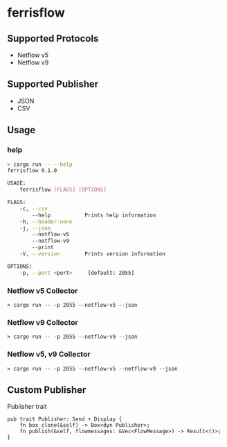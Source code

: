 # ferrisflow

## Supported Protocols
- Netflow v5
- Netflow v9

## Supported Publisher
- JSON
- CSV

## Usage

### help
```sh
> cargo run -- --help
ferrisflow 0.1.0

USAGE:
    ferrisflow [FLAGS] [OPTIONS]

FLAGS:
    -c, --csv
        --help           Prints help information
    -h, --header-none
    -j, --json
        --netflow-v5
        --netflow-v9
        --print
    -V, --version        Prints version information

OPTIONS:
    -p, --port <port>     [default: 2055]
```

### Netflow v5 Collector

```
> cargo run -- -p 2055 --netflow-v5 --json
```

### Netflow v9 Collector

```
> cargo run -- -p 2055 --netflow-v9 --json
```

### Netflow v5, v9 Collector

```
> cargo run -- -p 2055 --netflow-v5 --netflow-v9 --json
```

## Custom Publisher

Publisher trait

```
pub trait Publisher: Send + Display {
    fn box_clone(&self) -> Box<dyn Publisher>;
    fn publish(&self, flowmessages: &Vec<FlowMessage>) -> Result<()>;
}
```